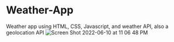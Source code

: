 # Weather-App
Weather app using HTML, CSS, Javascript, and weather API, also a geolocation API 
![Screen Shot 2022-06-10 at 11 06 48 PM](https://user-images.githubusercontent.com/81725988/173170315-5e54b3d2-cbc1-4cd1-9fac-e4de9d2d8011.png)
